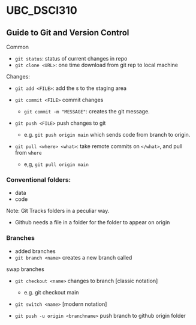 # UBC_DSCI310

## Guide to Git and Version Control
Common 
- `git status`: status of current changes in repo
- `git clone <URL>`: one time download from git rep to local machine

Changes:
- `git add <FILE>`: add the </FILE>s to the staging area

- `git commit <FILE>` commit changes <FILE> 
    - `git commit -m "MESSAGE"`: creates the git message.

- `git push <FILE>` push changes to git
    - e.g. `git push origin main` which sends code from branch to origin.

- `git pull <where> <what>`: take remote commits on `</what>`, and pull from `where`
    - e,g, `git pull origin main`


### Conventional folders:
- data
- code

Note: Git Tracks folders in a peculiar way.
- Github needs a file in a folder for the folder to appear on origin

### Branches
- added branches
-   `git branch <name>` creates a new branch called <name>

swap branches
- `git checkout <name>` changes to branch <name> [classic notation]
    - e.g. git checkout main
- `git switch <name>` [modern notation]

- `git push -u origin <branchname>` push branch to github origin folder

